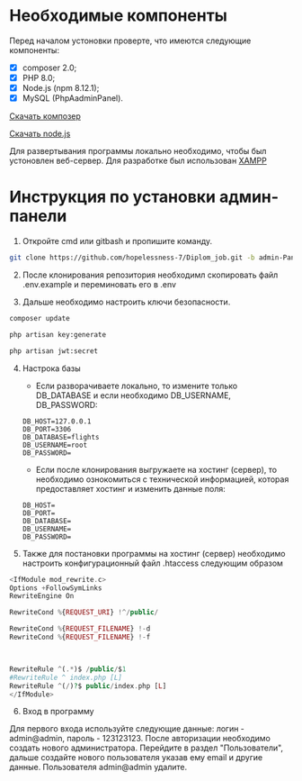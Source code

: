 

# Необходимые компоненты

Перед началом устоновки проверте, что имеются следующие компоненты:

- [X] composer 2.0;
- [X] PHP 8.0;
- [X] Node.js (npm 8.12.1);
- [X] MySQL (PhpAadminPanel).

[Скачать композер](https://getcomposer.org/download/)

[Скачать node.js](https://nodejs.org/en/download/)

Для развертывания программы локально необходимо, чтобы был устоновлен веб-сервер. Для разработке был использован [XAMPP](https://www.apachefriends.org/ru/download.html)

# Инструкция по установки админ-панели

1. Откройте cmd или gitbash и пропишите команду.

````sh
git clone https://github.com/hopelessness-7/Diplom_job.git -b admin-Panel
````

2. После клонирования репозитория необходимл скопировать файл .env.example и переминовать его в .env

3. Дальше необходимо настроить ключи безопасности.

````sh
composer update
````
````sh
php artisan key:generate
````
````sh
php artisan jwt:secret
````

4. Настрока базы 

    - Если разворачиваете локально, то измените только DB_DATABASE и если необходимо DB_USERNAME, DB_PASSWORD:
    
    ````
    DB_HOST=127.0.0.1
    DB_PORT=3306
    DB_DATABASE=flights
    DB_USERNAME=root
    DB_PASSWORD=
    ````
    
    - Если после клонирования выгружаете на хостинг (сервер), то необходимо ознокомиться с технической информацией, которая предоставляет хостинг и изменить данные поля:
    
    ````
    DB_HOST=
    DB_PORT=
    DB_DATABASE=
    DB_USERNAME=
    DB_PASSWORD=
    ````
5. Также для постановки программы на хостинг (сервер) необходимо настроить конфигурационный файл .htaccess следующим образом

````php
<IfModule mod_rewrite.c>
Options +FollowSymLinks
RewriteEngine On

RewriteCond %{REQUEST_URI} !^/public/

RewriteCond %{REQUEST_FILENAME} !-d
RewriteCond %{REQUEST_FILENAME} !-f



RewriteRule ^(.*)$ /public/$1
#RewriteRule ^ index.php [L]
RewriteRule ^(/)?$ public/index.php [L]
</IfModule>
````

6. Вход в программу 

Для первого входа используйте следующие данные: логин - admin@admin, пароль - 123123123.
После авторизации необходимо создать нового администратора. Перейдите в раздел "Пользователи", дальше создайте нового пользователя указав ему email и другие данные.
Пользователя admin@admin удалите.
